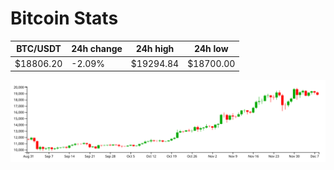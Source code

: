# Bitcoin Stats

BTC/USDT|24h change|24h high|24h low|
|---|---|---|---|
|$18806.20|-2.09%|$19294.84|$18700.00|

<img src="./chart.svg">
